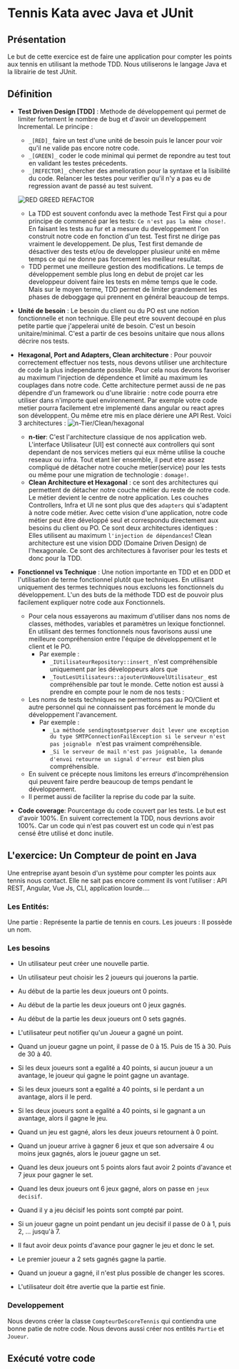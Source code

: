 # Tennis Kata avec Java et JUnit

## Présentation
Le but de cette exercice est de faire une application pour compter les points aux tennis en utilisant la methode TDD. Nous utiliserons le langage Java et la librairie de test JUnit.

## Définition
* __Test Driven Design [TDD]__ : Methode de développement qui permet de limiter fortement le nombre de bug et d'avoir un developpement Incremental. Le principe : 
    * `_[RED]_` faire un test d'une unité de besoin puis le lancer pour voir qu'il ne valide pas encore notre code.
    * `_[GREEN]_` coder le code minimal qui permet de repondre au test tout en validant les testes précedents.
    * `_[REFECTOR]_` chercher des amelioration pour la syntaxe et la lisibilité du code. Relancer les testes pour verifier qu'il n'y a pas eu de regression avant de passé au test suivent.

    ![RED GREED REFACTOR](./assets/RED-GREEN-REFACTOR.svg)
    
    * La TDD est souvent confondu avec la methode Test First qui a pour principe de commencé par les tests: `Ce n'est pas la même chose!`. En faisant les tests au fur et a mesure du developpement l'on construit notre code en fonction d'un test. Test first ne dirige pas vraiment le developpement. De plus, Test first demande de désactiver des tests et/ou de developper plusieur unité en même temps ce qui ne donne pas forcement les meilleur resultat.
    * TDD permet une meilleure gestion des modifications. Le temps de développement semble plus long en debut de projet car les developpeur doivent faire les tests en même temps que le code. Mais sur le moyen terme, TDD permet de limiter grandement les phases de deboggage qui prennent en général beaucoup de temps.

* __Unité de besoin__ : Le besoin du client ou du PO est une notion fonctionnelle et non technique. Elle peut etre souvent decoupé en plus petite partie que j'appelerai unité de besoin. C'est un besoin unitaire/minimal. C'est a partir de ces besoins unitaire que nous allons décrire nos tests.

* __Hexagonal, Port and Adapters, Clean architecture__ : Pour pouvoir correctement effectuer nos tests, nous devons utiliser une architecture de code la plus independante possible. Pour cela nous devons favoriser au maximum l'injection de dépendence et limité au maximum les couplages dans notre code. Cette architecture permet aussi de ne pas dépendre d'un framework ou d'une librairie : notre code pourra etre utiliser dans n'importe quel environnement. Par exemple votre code metier pourra facilement etre implementé dans angular ou react apres son développent. Ou même etre mis en place dériere une API Rest. Voici 3 architectures : ![n-Tier/Clean/hexagonal](./assets/Clean_Archi.svg)
    * __n-tier__: C'est l'architecture classique de nos application web. L'interface Utilisateur [UI] est connecté aux controllers qui sont dependant de nos services metiers qui eux même utilise la couche reseaux ou infra. Tout etant lier ensemble, il peut etre assez compliqué de détacher notre couche metier(service) pour les tests ou même pour une migration de technologie : `domage!`.
    * __Clean Architecture et Hexagonal__ : ce sont des architectures qui permettent de détacher notre couche métier du reste de notre code. Le métier devient le centre de notre application. Les couches Controllers, Infra et UI ne sont plus que des `adapters` qui s'adaptent à notre code métier. Avec cette vision d'une application, notre code métier peut être développé seul et correspondu directement aux besoins du client ou PO. Ce sont deux architectures identiques : Elles utilisent au maximum `l'injection de dépendances`! Clean architecture est une vision DDD (Domaine Driven Design) de l'hexagonale. Ce sont des architectures à favoriser pour les tests et donc pour la TDD.
* __Fonctionnel vs Technique__ : Une notion importante en TDD et en DDD et l'utilisation de terme fonctionnel plutôt que techniques. En utilisant uniquement des termes techniques nous excluons les fonctionnels du développement. L'un des buts de la méthode TDD est de pouvoir plus facilement expliquer notre code aux Fonctionnels.

    *  Pour cela nous essayerons au maximum d'utiliser dans nos noms de classes, méthodes, variables et paramètres un lexique fonctionnel. En utilisant des termes fonctionnels nous favorisons aussi une meilleure compréhension entre l'équipe de développement et le client et le PO.
        - Par exemple : 
            * `_IUtilisateurRepository::insert_` n'est compréhensible uniquement par les développeurs alors que 
            * `_ToutLesUtilisateurs::ajouterUnNouvelUtilisateur_` est compréhensible par tout le monde. Cette notion est aussi à prendre en compte pour le nom de nos tests : 
    * Les noms de tests techniques ne permettons pas au PO/Client et autre personnel qui ne connaissent pas forcément le monde du développement l'avancement.
        * Par exemple : 
            * `_La méthode sendingtosmtpserver doit lever une exception du type SMTPConnectionFailException si le serveur n'est pas joignable ` n'est pas vraiment compréhensible.
            * `_Si le serveur de mail n'est pas joignable, la demande d'envoi retourne un signal d'erreur ` est bien plus compréhensible.
    * En suivent ce précepte nous limitons les erreurs d'incompréhension qui peuvent faire perdre beaucoup de temps pendant le développement.
    * Il permet aussi de faciliter la reprise du code par la suite.
* __Code coverage__: Pourcentage du code couvert par les tests. Le but est d'avoir 100%. En suivent correctement la TDD, nous devrions avoir 100%. Car un code qui n'est pas couvert est un code qui n'est pas censé être utilisé et donc inutile.

## L'exercice: Un Compteur de point en Java
Une entreprise ayant besoin d'un système pour compter les points aux tennis nous contact. Elle ne sait pas encore comment ils vont l’utiliser : API REST, Angular, Vue Js, CLI, application lourde....

### Les Entités:
Une partie : Représente la partie de tennis en cours.
Les joueurs : Il possède un nom.

### Les besoins
* Un utilisateur peut créer une nouvelle partie.
* Un utilisateur peut choisir les 2 joueurs qui jouerons la partie.
* Au début de la partie les deux joueurs ont 0 points.
* Au début de la partie les deux joueurs ont 0 jeux gagnés.
* Au début de la partie les deux joueurs ont 0 sets gagnés.

* L'utilisateur peut notifier qu'un Joueur a gagné un point.
* Quand un joueur gagne un point, il passe de 0 à 15. Puis de 15 à 30. Puis de 30 à 40.
* Si les deux joueurs sont a egalité a 40 points, si aucun joueur a un avantage, le joueur qui gagne le point gagne un avantage.
* Si les deux joueurs sont a egalité a 40 points, si le perdant a un avantage, alors il le perd.
* Si les deux joueurs sont a egalité a 40 points, si le gagnant a un avantage, alors il gagne le jeu.

* Quand un jeu est gagné, alors les deux joueurs retournent à 0 point.
* Quand un joueur arrive à gagner 6 jeux et que son adversaire 4 ou moins jeux gagnés, alors le joueur gagne un set.
* Quand les deux joueurs ont 5 points alors faut avoir 2 points d'avance et 7 jeux pour gagner le set.

* Quand les deux joueurs ont 6 jeux gagné, alors on passe en `jeux decisif`.
* Quand il y a jeu décisif les points sont compté par point.
* Si un joueur gagne un point pendant un jeu decisif il passe de 0 à 1, puis 2, ... jusqu'à 7. 
* Il faut avoir deux points d'avance pour gagner le jeu et donc le set.

* Le premier joueur a 2 sets gagnés gagne la partie.
* Quand un joueur a gagné, il n'est plus possible de changer les scores.
* L'utilisateur doit être avertie que la partie est finie.

### Developpement
Nous devons créer la classe `CompteurDeScoreTennis` qui contiendra une bonne patie de notre code.
Nous devons aussi créer nos entités `Partie` et `Joueur`.

## Exécuté votre code

